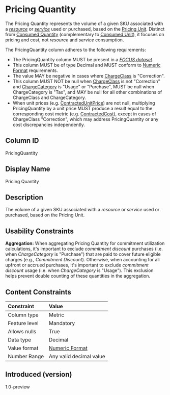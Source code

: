 # Pricing Quantity

The Pricing Quantity represents the volume of a given SKU associated with a [*resource*](#glossary:resource) or [*service*](#glossary:service) used or purchased, based on the [Pricing Unit](#pricingunit). Distinct from [Consumed Quantity](#consumedquantity) (complementary to [Consumed Unit](#consumedunit)), it focuses on pricing and cost, not *resource* and *service* consumption.

The PricingQuantity column adheres to the following requirements:

* The PricingQuantity column MUST be present in a [*FOCUS dataset*](#glossary:FOCUS-dataset).
* This column MUST be of type Decimal and MUST conform to [Numeric Format](#numericformat) requirements.
* The value MAY be negative in cases where [ChargeClass](#chargeclass) is "Correction".
* This column MUST NOT be null when [ChargeClass](#chargeclass) is not "Correction" and [ChargeCategory](#chargecategory) is "Usage" or "Purchase", MUST be null when ChargeCategory is "Tax", and MAY be null for all other combinations of ChargeClass and ChargeCategory.
* When unit prices (e.g. [ContractedUnitPrice](#contractedunitprice)) are not null, multiplying PricingQuantity by a unit price MUST produce a result equal to the corresponding cost metric (e.g. [ContractedCost](#contractedcost)), except in cases of ChargeClass "Correction", which may address PricingQuantity or any cost discrepancies independently.

## Column ID

PricingQuantity

## Display Name

Pricing Quantity

## Description

The volume of a given SKU associated with a *resource* or *service* used or purchased, based on the Pricing Unit.

## Usability Constraints

**Aggregation:** When aggregating Pricing Quantity for commitment utilization calculations, it's important to exclude *commitment discount* purchases (i.e. when *ChargeCategory* is "Purchase") that are paid to cover future eligible charges (e.g., *Commitment Discount*). Otherwise, when accounting for all upfront or accrued purchases, it's important to exclude *commitment discount* usage (i.e. when *ChargeCategory* is "Usage"). This exclusion helps prevent double counting of these quantities in the aggregation.

## Content Constraints

|    Constraint   |      Value                |
|:----------------|:--------------------------|
| Column type     | Metric                    |
| Feature level   | Mandatory                 |
| Allows nulls    | True                      |
| Data type       | Decimal                   |
| Value format    | [Numeric Format](#numericformat) |
| Number Range    | Any valid decimal value   |

## Introduced (version)

1.0-preview
